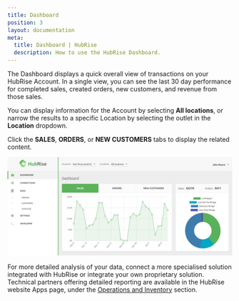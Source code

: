 ```yaml
---
title: Dashboard
position: 3
layout: documentation
meta:
  title: Dashboard | HubRise
  description: How to use the HubRise Dashboard.
---
```


The Dashboard displays a quick overall view of transactions on your HubRise Account. In a single view, you can see the last 30 day performance for completed sales, created orders, new customers, and revenue from those sales.

You can display information for the Account by selecting **All locations**, or narrow the results to a specific Location by selecting the outlet in the **Location** dropdown.

Click the **SALES**, **ORDERS**, or **NEW CUSTOMERS** tabs to display the related content.

![HubRise dashboard](../images/078-en-hubrise-dashboard.png)

For more detailed analysis of your data, connect a more specialised solution integrated with HubRise or integrate your own proprietary solution.
Technical partners offering detailed reporting are available in the HubRise website Apps page, under the [Operations and Inventory](/apps/operations-and-inventory#nav) section.
